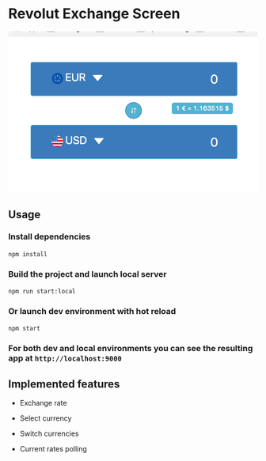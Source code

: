 # Revolut Exchange Screen

![Alt text](assets/screenshots/revolut-exchange-screen.png?raw=true "Exchange Screen")

## Usage

### Install dependencies
```
npm install
```

### Build the project and launch local server
```
npm run start:local
```
### Or launch dev environment with hot reload
```
npm start
```

### For both dev and local environments you can see the resulting app at `http://localhost:9000`

## Implemented features

* Exchange rate

* Select currency

* Switch currencies

* Current rates polling